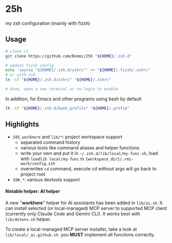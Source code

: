 25h
===

my zsh configuration (mainly with fizsh)

## Usage

```sh
# clone it
git clone https://github.com/Ronmi/25h "${HOME}/.zsh.d"

# update fizsh config
echo 'source "${HOME}/.zsh.d/zshrc"' >> "${HOME}/.fizsh/.zshrc"
# or with zsh
ln -sf "${HOME}/.zsh.d/zshrc" "${HOME}/.zshrc"

# done, open a new terminal or re-login to enable
```

In addition, for Emacs and other programs using bash by default

```sh
lh -sf "${HOME}/.zsh.d/bash_profile" "${HOME}/.profie"
```

## Highlights

- `S95_workhere` and `lib/*`: project workspace support
  * separated command history
  * various tools like command aliases and helper functions
  * write your own and put it in `~/.zsh.d/lib/local/my-func.sh`, load with `loadlib local/my-func` in `{workspace_dir}/.rmi-work/config.zsh`
  * overwrites `cd` command, execute cd without args will go back to project root
- `S90_*`: various devtools support

#### Notable helper: AI helper

A new "**workhere**" helper for AI assistants has been added in `lib/ai.sh`. It can install selected (or local-managed) MCP server to supported MCP client (currently only Claude Code and Gemini CLI). It works best with `lib/dotenv.sh` helper.

To create a local-managed MCP server installer, take a look at `lib/local/_ai.github.sh`. you **MUST** implement all functions correctly.

